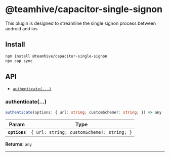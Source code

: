# @teamhive/capacitor-single-signon

This plugin is designed to streamline the single signon process between android and ios

## Install

```bash
npm install @teamhive/capacitor-single-signon
npx cap sync
```

## API

<docgen-index>

* [`authenticate(...)`](#authenticate)

</docgen-index>

<docgen-api>
<!--Update the source file JSDoc comments and rerun docgen to update the docs below-->

### authenticate(...)

```typescript
authenticate(options: { url: string; customScheme?: string; }) => any
```

| Param         | Type                                                 |
| ------------- | ---------------------------------------------------- |
| **`options`** | <code>{ url: string; customScheme?: string; }</code> |

**Returns:** <code>any</code>

--------------------

</docgen-api>
